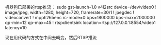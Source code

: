 机器狗已部署的rtsp推流：
sudo gst-launch-1.0 v4l2src device=/dev/video0 ! image/jpeg, width=1280, height=720, framerate=30/1 ! jpegdec ! videoconvert ! mpph265enc rc-mode=0 bps=1800000 bps-max=2000000 qp-min=12 qp-max=45 ! rtspclientsink location=rtsp://127.0.0.1:8554/video1 latency=10 
  
现在用代码的方式在中间去畸变，然后RTSP推流